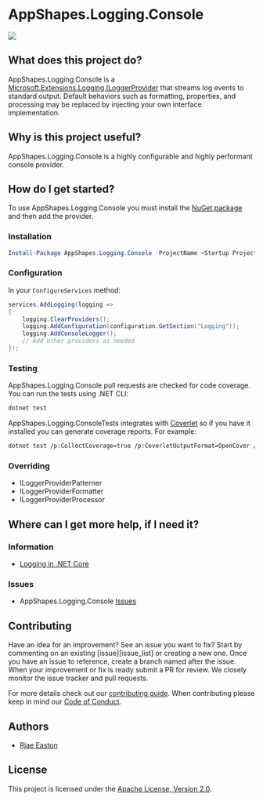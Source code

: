 # AppShapes.Logging.Console

![](https://github.com/appshapes-org/logging-console/workflows/CI/badge.svg)

## What does this project do?

AppShapes.Logging.Console is a [Microsoft.Extensions.Logging.ILoggerProvider](https://docs.microsoft.com/en-us/dotnet/api/microsoft.extensions.logging.iloggerprovider) that streams log events to standard output. Default behaviors such as formatting, properties, and processing may be replaced by injecting your own interface implementation.

## Why is this project useful?

AppShapes.Logging.Console is a highly configurable and highly performant console provider.

## How do I get started?

To use AppShapes.Logging.Console you must install the [NuGet package](https://nuget.org/packages/AppShapes.Logging.Console) and then add the provider.

### Installation

```powershell
Install-Package AppShapes.Logging.Console -ProjectName <Startup Project Name>
```

### Configuration

In your `ConfigureServices` method:

```csharp
services.AddLogging(logging =>
{
    logging.ClearProviders();
    logging.AddConfiguration(configuration.GetSection("Logging"));
    logging.AddConsoleLogger();
    // Add other providers as needed
});
```

### Testing

AppShapes.Logging.Console pull requests are checked for code coverage. You can run the tests using .NET CLI:

```bash
dotnet test
```

AppShapes.Logging.ConsoleTests integrates with [Coverlet](https://github.com/tonerdo/coverlet) so if you have it installed you can generate coverage reports. For example:

```bash
dotnet test /p:CollectCoverage=true /p:CoverletOutputFormat=OpenCover /p:Exclude=\"[xunit.*]*\"  /p:ExcludeByAttribute=\"Obsolete,GeneratedCodeAttribute,CompilerGeneratedAttribute\"
```

### Overriding

* ILoggerProviderPatterner
* ILoggerProviderFormatter
* ILoggerProviderProcessor

## Where can I get more help, if I need it?

### Information

* [Logging in .NET Core](https://docs.microsoft.com/en-us/aspnet/core/fundamentals/logging/)

### Issues

* AppShapes.Logging.Console [Issues](https://github.com/appshapes-org/logging-console/issues)

## Contributing

Have an idea for an improvement? See an issue you want to fix? Start by commenting on an existing [issue][issue_list] or creating a new one. Once you have an issue to reference, create a branch named after the issue. When your improvement or fix is ready submit a PR for review. We closely monitor the issue tracker and pull requests.

For more details check out our [contributing guide](CONTRIBUTING.md). When contributing please keep in mind our [Code of Conduct](CODE_OF_CONDUCT.md).

## Authors

* [Rjae Easton](https://github.com/Rjae)

## License

This project is licensed under the [Apache License, Version 2.0](http://apache.org/licenses/LICENSE-2.0.html).